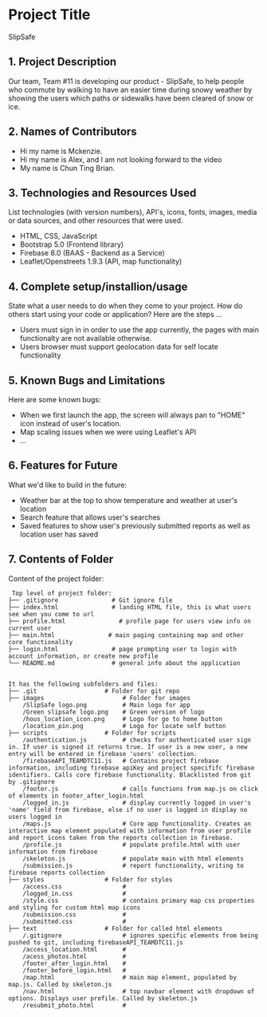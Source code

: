 # Project Title
SlipSafe

## 1. Project Description
Our team, Team #11 is developing our product - SlipSafe, to help people who commute by walking to have an easier time during snowy weather by showing the users which paths or sidewalks have been cleared of snow or ice. 

## 2. Names of Contributors
* Hi my name is Mckenzie.
* Hi my name is Alex, and I am not looking forward to the video
* My name is Chun Ting Brian.
	
## 3. Technologies and Resources Used
List technologies (with version numbers), API's, icons, fonts, images, media or data sources, and other resources that were used.
* HTML, CSS, JavaScript
* Bootstrap 5.0 (Frontend library)
* Firebase 8.0 (BAAS - Backend as a Service)
* Leaflet/Openstreets 1.9.3 (API, map functionality)

## 4. Complete setup/installion/usage
State what a user needs to do when they come to your project.  How do others start using your code or application?
Here are the steps ...
* Users must sign in in order to use the app currently, the pages with main functionalty are not available otherwise.
* Users browser must support geolocation data for self locate functionality

## 5. Known Bugs and Limitations
Here are some known bugs:
* When we first launch the app, the screen will always pan to "HOME" icon instead of user's location.
* Map scaling issues when we were using Leaflet's API
* ...

## 6. Features for Future
What we'd like to build in the future:
* Weather bar at the top to show temperature and weather at user's location
* Search feature that allows user's searches
* Saved features to show user's previously submitted reports as well as location user has saved
	
## 7. Contents of Folder
Content of the project folder:

```
 Top level of project folder: 
├── .gitignore               # Git ignore file
├── index.html               # landing HTML file, this is what users see when you come to url
├── profile.html               # profile page for users view info on current user
├── main.html               # main paging containing map and other core functionality
├── login.html               # page prompting user to login with account information, or create new profile
└── README.md                # general info about the application


It has the following subfolders and files:
├── .git                   # Folder for git repo
├── images                      # Folder for images
    /SlipSafe logo.png          # Main logo for app
    /Green slipsafe logo.png    # Green version of logo
    /hous_location_icon.png     # Logo for go to home button
    /location_pin.png           # Logo for locate self button
├── scripts                # Folder for scripts
    /authentication.js          # checks for authenticated user sign in. If user is signed it returns true. If user is a new user, a new entry will be entered in firebase 'users' collection.
    /firebaseAPI_TEAMDTC11.js   # Contains project firebase information, including firebase apiKey and project specififc firebase identifiers. Calls core firebase functionality. Blacklisted from git by .gitignore
    /footer.js                  # calls functions from map.js on click of elements in footer_after_login.html
    /logged_in.js               # display currently logged in user's 'name' field from firebase, else if no user is logged in display no users logged in
    /maps.js                    # Core app functionality. Creates an interactive map element populated with information from user profile and report icons taken from the reports collection in firebase.
    /profile.js                 # populate profile.html with user information from firebase
    /skeleton.js                # populate main with html elements
    /submission.js              # report functionality, writing to firebase reports collection
├── styles                 # Folder for styles
    /access.css                 # 
    /logged_in.css              # 
    /style.css                  # contains primary map css properties and styling for custom html map icons
    /submission.css             # 
    /submitted.css              # 
├── text                   # Folder for called html elements
    /.gitignore                 # ignores specific elements from being pushed to git, including firebaseAPI_TEAMDTC11.js
    /access_location.html       # 
    /acess_photos.html          # 
    /footer_after_login.html    # 
    /footer_before_login.html   # 
    /map.html                   # main map element, populated by map.js. Called by skeleton.js
    /nav.html                   # top navbar element with dropdown of options. Displays user profile. Called by skeleton.js
    /resubmit_photo.html        # 



```


